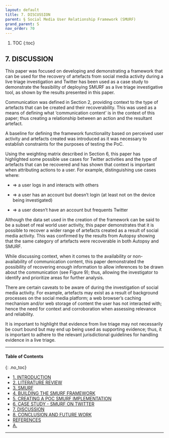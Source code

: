```yaml
---
layout: default
title: 7. DISCUSSION   
parent: § Social Media User Relationship Framework (SMURF)  
grand_parent: S 
nav_order: 70 
---
```

<style>
.dont-break-out {
  /* These are technically the same, but use both */
  overflow-wrap: break-word;
  word-wrap: break-word;

     -ms-word-break: break-all;
  /* This is the dangerous one in WebKit, as it breaks things wherever */
  word-break: break-all;
  /* Instead use this non-standard one: */
  word-break: break-word;
}

.youtube-container {
    position: relative;
    width: 100%;
    height: 0;
    padding-bottom: 56.25%;
}
.youtube-video {
    position: absolute;
    top: 0;
    left: 0;
    width: 100%;
    height: 100%;
}

</style>

<div class="dont-break-out" markdown="1">

1. TOC
{:toc}

## 7. DISCUSSION
This paper was focused on developing and demonstrating a framework that can be used for the recovery of artefacts from social media activity during a live triage investigation and Twitter has been used as a case study to demonstrate the feasibility of deploying SMURF as a live triage investigative tool, as shown by the results presented in this paper. 

Communication was defined in Section 2, providing context to the type of artefacts that can be created and their recoverability. This was used as a means of defining what ‘communication content’ is in the context of this paper; thus creating a relationship between an action and the resultant artefact.

A baseline for defining the framework functionality based on perceived user activity and artefacts created was introduced as it was necessary to establish constraints for the purposes of testing the PoC. 

Using the weighting matrix described in Section 6, this paper has highlighted some possible use cases for Twitter activities and the type of artefacts that can be recovered and has shown that context is important when attributing actions to a user. For example, distinguishing use cases where:

- ⇒ a user logs in and interacts with others 

- ⇒ a user has an account but doesn’t login (at least not on the device being investigated) 

- ⇒ a user doesn’t have an account but frequents Twitter

Although the data set used in the creation of the framework can be said to be a subset of real world user activity, this paper demonstrates that it is possible to recover a wider range of artefacts created as a result of social media activity. This was confirmed by the results from Autopsy showing that the same category of artefacts were recoverable in both Autopsy and SMURF.

While discussing context, when it comes to the availability or non-availability of communication content, this paper demonstrated the possibility of recovering enough information to allow inferences to be drawn about the communication (see Figure 9); thus, allowing the investigator to identify and prioritize areas for further analysis. 

There are certain caveats to be aware of during the investigation of social media activity. For example, artefacts may exist as a result of background processes on the social media platform; a web browser’s caching mechanism and/or web storage of content the user has not interacted with; hence the need for context and corroboration when assessing relevance and reliability.

It is important to highlight that evidence from live triage may not necessarily be court bound but may end up being used as supporting evidence; thus, it is important to adhere to the relevant jurisdictional guidelines for handling evidence in a live triage.

***

#### Table of Contents
{: .no_toc}

<ul><li> <a href="/docs/S/social-media-user-relationship-framework-1/">1. INTRODUCTION</a></li><li> <a href="/docs/S/social-media-user-relationship-framework-2/">2. LITERATURE REVIEW</a></li><li> <a href="/docs/S/social-media-user-relationship-framework-3/">3. SMURF</a></li><li> <a href="/docs/S/social-media-user-relationship-framework-4/">4. BUILDING THE SMURF FRAMEWORK</a></li><li> <a href="/docs/S/social-media-user-relationship-framework-5/">5. CREATING A POC SMURF IMPLEMENTATION</a></li><li> <a href="/docs/S/social-media-user-relationship-framework-6/">6. CASE STUDY - SMURF ON TWITTER</a></li><li> <a href="/docs/S/social-media-user-relationship-framework-7/">7. DISCUSSION</a></li><li> <a href="/docs/S/social-media-user-relationship-framework-8/">8. CONCLUSION AND FUTURE WORK</a></li><li> <a href="/docs/S/social-media-user-relationship-framework-9/">REFERENCES</a></li><li> <a href="/docs/S/social-media-user-relationship-framework-10/">A.</a></li></ul>

***

</div>
